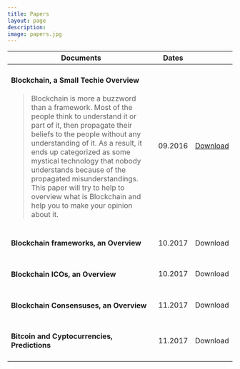 ```yaml
---
title: Papers
layout: page
description: 
image: papers.jpg
---
```


<section>
	<div class="table-wrapper">
		<table class="alt">
			<thead>
				<tr>
					<th>Documents</th>
					<th>Dates</th>
					<th></th>
				</tr>
			</thead>
			<tbody>
				<tr>
					<td><h4>Blockchain, a Small Techie Overview</h4>
					<blockquote>Blockchain is more a buzzword than a framework. Most of the people think to understand it or part of it, then propagate their beliefs to the people without any understanding of it. As a result, it ends up categorized as some mystical technology that nobody understands because of the propagated misunderstandings. This paper will try to help to overview what is Blockchain and help you to make your opinion about it.</blockquote></td>
					<td>09.2016</td>
					<td><a href="/assets/documents/en_paper_blockchain_small_techie_overview.pdf" class="button special">Download</a></td>
				</tr>
				<tr>
					<td><h4>Blockchain frameworks, an Overview</h4>
					<blockquote></blockquote></td>
					<td>10.2017</td>
					<td><span class="button special disabled">Download</span></td>
				</tr>
				<tr>
					<td><h4>Blockchain ICOs, an Overview</h4>
					<blockquote></blockquote></td>
					<td>10.2017</td>
					<td><span class="button special disabled">Download</span></td>
				</tr>
				<tr>
					<td><h4>Blockchain Consensuses, an Overview</h4>
					<blockquote></blockquote></td>
					<td>11.2017</td>
					<td><span class="button special disabled">Download</span></td>
				</tr>
				<tr>
					<td><h4>Bitcoin and Cyptocurrencies, Predictions</h4>
					<blockquote></blockquote></td>
					<td>11.2017</td>
					<td><span class="button special disabled">Download</span></td>
				</tr>
			</tbody>
		</table>
	</div>
</section>



